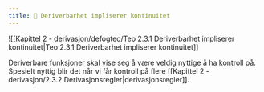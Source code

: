 ```yaml
---
title: 📄 Deriverbarhet impliserer kontinuitet
---
```

![[Kapittel 2 - derivasjon/defogteo/Teo 2.3.1 Deriverbarhet impliserer kontinuitet|Teo 2.3.1 Deriverbarhet impliserer kontinuitet]]


Deriverbare funksjoner skal vise seg å være veldig nyttige å ha kontroll på. Spesielt nyttig blir det når vi får kontroll på flere [[Kapittel 2 - derivasjon/2.3.2 Derivasjonsregler|derivasjonsregler]].